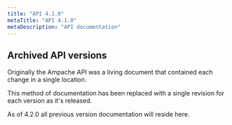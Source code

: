 ```yaml
---
title: "API 4.1.0"
metaTitle: "API 4.1.0"
metaDescription: "API documentation"
---
```


## Archived API versions

Originally the Ampache API was a living document that contained each change in a single location.

This method of documentation has been replaced with a single revision for each version as it's released.

As of 4.2.0 all previous version documentation will reside here.
